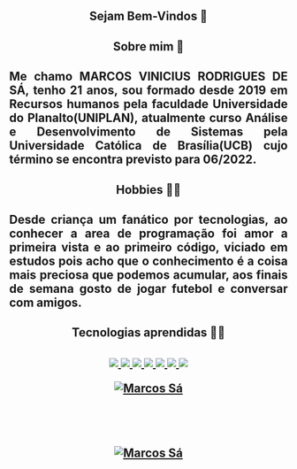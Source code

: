 <h2 align="center">Sejam Bem-Vindos 👋 <h2/>
  
 <h2 align="center">Sobre mim 🧒<h2/>
 
<p align="justify">
    Me chamo MARCOS VINICIUS RODRIGUES DE SÁ, tenho 21 anos, sou formado desde 2019 em Recursos humanos pela faculdade Universidade do Planalto(UNIPLAN), atualmente curso Análise e Desenvolvimento de Sistemas pela Universidade Católica de Brasília(UCB) cujo término se encontra previsto para 06/2022.
<p/>
   
<h2 align="center">Hobbies 🧑‍💻 <h2/>
<p align="justify">
   Desde criança um fanático por tecnologias, ao conhecer a area de programação foi amor a primeira vista e ao primeiro código, viciado em estudos pois acho que o conhecimento é a coisa mais preciosa que podemos acumular, aos finais de semana gosto de jogar futebol e conversar com amigos.
<p>
  
<h2 align="center">Tecnologias aprendidas 👩‍💻<h2/>
  
<p align="center">
<a href="https://www.w3.org/html/" target="_blank"> <img src="https://img.icons8.com/color/48/000000/html-5.png"/> </a> 
<a href="https://www.w3schools.com/css/" target="_blank"> <img src="https://img.icons8.com/color/48/000000/css3.png"/> </a>
<a href="https://reactjs.org/" target="_blank"> <img src="https://img.icons8.com/color/48/000000/sass.png"/> </a>
<a href="https://reactjs.org/" target="_blank"> <img src="https://img.icons8.com/color/48/000000/bootstrap.png"/> </a>
<a href="https://git-scm.com/" target="_blank"> <img src="https://img.icons8.com/color/48/000000/git.png"/> </a>  
 <a href="https://reactjs.org/" target="_blank"> <img src="https://img.icons8.com/color/48/000000/react-native.png"/> </a>  
 <a href="https://reactjs.org/" target="_blank"> <img src="https://img.icons8.com/color/48/000000/java.png"/> </a>
 <p/>
  
 <p align="center">
<a href="https://github.com/vrsmarcos00/github-readme-streak-stats">
<img title="🔥 Get streak stats for your profile at git.io/streak-stats" alt="Marcos Sá" src="https://github-readme-streak-stats.herokuapp.com/?user=vrsmarcos00&theme=black-ice&hide_border=true&stroke=0000&background=060A0CD0"/>
    </a>
</p>
  
  <br> <br>
  
<p align="center">
<a href="https://github.com/vrsmarcos00/github-readme-stats"><img alt="Marcos Sá" src="https://github-readme-stats.vercel.app/api/top-langs/?username=vrsmarcos00&langs_count=8&count_private=true&layout=compact&theme=react&hide_border=true&bg_color=0D1117" /></a>
</p>
